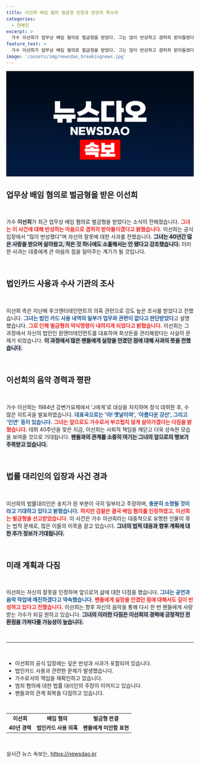 ```yaml
---
title: 이선희 배임 혐의 벌금형 인정과 반성의 목소리
categories:
  - 연예인
excerpt: >
  가수 이선희가 업무상 배임 혐의로 벌금형을 받았다. 그는 많이 반성하고 겸허히 받아들였다며 팬들에게 사과했고, 앞으로 부끄럽지 않게 살아가겠다고 다짐했다. 40년 경력의 대스타가 마주한 현실, 그 진심의 이면은?
feature_text: >
  가수 이선희가 업무상 배임 혐의로 벌금형을 받았다. 그는 많이 반성하고 겸허히 받아들였다며 팬들에게 사과했고, 앞으로 부끄럽지 않게 살아가겠다고 다짐했다. 40년 경력의 대스타가 마주한 현실, 그 진심의 이면은?
image: '/assets/img/newsdao_breakingnews.jpg'
---
```


<p><img src="/assets/img/newsdao_breakingnews.jpg" alt="bookingtag 속보" /></p>

<h2 data-ke-size="size26">업무상 배임 혐의로 벌금형을 받은 이선희</h2>

<p data-ke-size="size16">&nbsp;</p>

<p>가수 <b>이선희</b>가 최근 업무상 배임 혐의로 벌금형을 받았다는 소식이 전해졌습니다. <b><span style="color: #ee2323;">그녀는 이 사건에 대해 반성하는 마음으로 겸허히 받아들이겠다고 밝혔습니다.</span></b> 이선희는 공식 입장에서 "많이 반성했다"며 자신의 잘못에 대한 사과를 전했습니다. <b><span style="background-color: #21538527;">그녀는 40년간 많은 사랑을 받으며 살아왔고, 작은 것 하나에도 소홀해서는 안 됐다고 강조했습니다.</span></b> 이러한 사과는 대중에게 큰 마음의 짐을 덜어주는 계기가 될 것입니다.</p>

<p data-ke-size="size16">&nbsp;</p>

<h2 data-ke-size="size26">법인카드 사용과 수사 기관의 조사</h2>

<p data-ke-size="size16">&nbsp;</p>

<p>이선희 측은 지난해 후크엔터테인먼트의 의혹 관련으로 강도 높은 조사를 받았다고 전했습니다. <b><span style="color: #1a5490;">그녀는 법인 카드 사용 내역의 일부가 업무와 관련이 없다고 판단받았다</span></b>고 설명했습니다. <b><span style="color: #ee2323;">그로 인해 벌금형의 약식명령이 내려지게 되었다고 밝혔습니다.</span></b> 이선희는 그 과정에서 자신의 법인인 원엔터테인먼트를 대표하며 회삿돈을 관리해왔다는 사실이 문제가 되었습니다. <b><span style="background-color: #21538527;">이 과정에서 많은 팬들에게 실망을 안겼던 점에 대해 사과의 뜻을 전했습니다.</span></b></p>

<p data-ke-size="size16">&nbsp;</p>

<h2 data-ke-size="size26">이선희의 음악 경력과 평판</h2>

<p data-ke-size="size16">&nbsp;</p>

<p>가수 이선희는 1984년 강변가요제에서 'J에게'로 대상을 차지하며 정식 데뷔한 후, 수많은 히트곡을 발표하였습니다. <b><span style="color: #1a5490;">대표곡으로는 '아! 옛날이여', '아름다운 강산', 그리고 '인연' 등이 있습니다.</span></b> <b><span style="color: #ee2323;">그녀는 앞으로도 가수로서 부끄럽지 않게 살아가겠다는 다짐을 밝혔습니다.</span></b> 데뷔 40주년을 맞은 지금, 이선희는 사회적 책임을 깨닫고 더욱 성숙한 모습을 보여줄 것으로 기대됩니다. <b><span style="background-color: #21538527;">팬들과의 관계를 소중히 여기는 그녀의 앞으로의 행보가 주목받고 있습니다.</span></b></p>

<p data-ke-size="size16">&nbsp;</p>

<h2 data-ke-size="size26">법률 대리인의 입장과 사건 경과</h2>

<p data-ke-size="size16">&nbsp;</p>

<p>이선희의 법률대리인은 송치가 된 부분이 극히 일부라고 주장하며, <b><span style="color: #1a5490;">충분히 소명될 것이라고 기대하고 있다고 밝혔습니다.</span></b> <b><span style="color: #ee2323;">하지만 검찰은 결국 배임 혐의를 인정하였고, 이선희는 벌금형을 선고받았습니다.</span></b> 이 사건은 가수 이선희라는 대중적으로 유명한 인물이 겪는 법적 문제로, 많은 이들의 이목을 끌고 있습니다. <b><span style="background-color: #21538527;">그녀의 법적 대응과 향후 계획에 대한 추가 정보가 기대됩니다.</span></b></p>

<p data-ke-size="size16">&nbsp;</p>

<h2 data-ke-size="size26">미래 계획과 다짐</h2>

<p data-ke-size="size16">&nbsp;</p>

<p>이선희는 자신의 잘못을 인정하며 앞으로의 삶에 대한 다짐을 했습니다. <b><span style="color: #1a5490;">그녀는 공연과 음악 작업에 매진하겠다고 약속했습니다.</span></b> <b><span style="color: #ee2323;">팬들에게 실망을 안겼던 점에 대해서도 깊이 반성하고 있다고 전했습니다.</span></b> 이선희는 향후 자신의 음악을 통해 다시 한 번 팬들에게 사랑받는 가수가 되길 원하고 있습니다. <b><span style="background-color: #21538527;">그녀의 이러한 다짐은 이선희의 경력에 긍정적인 전환점을 가져다줄 가능성이 높습니다.</span></b></p>

<p data-ke-size="size16">&nbsp;</p>

<hr>

<p data-ke-size="size16">&nbsp;</p>

<ul>
    <li>이선희의 공식 입장에는 깊은 반성과 사과가 포함되어 있습니다.</li>
    <li>법인카드 사용과 관련한 문제가 발생했습니다.</li>
    <li>가수로서의 책임을 재확인하고 있습니다.</li>
    <li>범죄 혐의에 대한 법률 대리인의 주장이 이어지고 있습니다.</li>
    <li>팬들과의 관계 회복을 다짐하고 있습니다.</li>
</ul>

<p data-ke-size="size16">&nbsp;</p>

<table style="width: 100%; border-collapse: collapse;">
    <tr>
        <td style="text-align: center; height: 17px;"><b>이선희</b></td>
        <td style="text-align: center; height: 17px;"><b>배임 혐의</b></td>
        <td style="text-align: center; height: 17px;"><b>벌금형 판결</b></td>
    </tr>
    <tr>
        <td style="text-align: center; height: 17px;"><b>40년 경력</b></td>
        <td style="text-align: center; height: 17px;"><b>법인카드 사용 의혹</b></td>
        <td style="text-align: center; height: 17px;"><b>팬들에게 미안함 표현</b></td>
    </tr>
</table>

<p data-ke-size="size16">&nbsp;</p>
실시간 뉴스 속보는, <a href="https://newsdao.kr" rel="dofollow">https://newsdao.kr</a>


